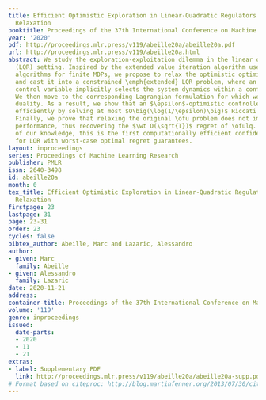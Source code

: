 ```yaml
---
title: Efficient Optimistic Exploration in Linear-Quadratic Regulators via Lagrangian
  Relaxation
booktitle: Proceedings of the 37th International Conference on Machine Learning
year: '2020'
pdf: http://proceedings.mlr.press/v119/abeille20a/abeille20a.pdf
url: http://proceedings.mlr.press/v119/abeille20a.html
abstract: We study the exploration-exploitation dilemma in the linear quadratic regulator
  (LQR) setting. Inspired by the extended value iteration algorithm used in optimistic
  algorithms for finite MDPs, we propose to relax the optimistic optimization of \ofulq
  and cast it into a constrained \emph{extended} LQR problem, where an additional
  control variable implicitly selects the system dynamics within a confidence interval.
  We then move to the corresponding Lagrangian formulation for which we prove strong
  duality. As a result, we show that an $\epsilon$-optimistic controller can be computed
  efficiently by solving at most $O\big(\log(1/\epsilon)\big)$ Riccati equations.
  Finally, we prove that relaxing the original \ofu problem does not impact the learning
  performance, thus recovering the $\wt O(\sqrt{T})$ regret of \ofulq. To the best
  of our knowledge, this is the first computationally efficient confidence-based algorithm
  for LQR with worst-case optimal regret guarantees.
layout: inproceedings
series: Proceedings of Machine Learning Research
publisher: PMLR
issn: 2640-3498
id: abeille20a
month: 0
tex_title: Efficient Optimistic Exploration in Linear-Quadratic Regulators via Lagrangian
  Relaxation
firstpage: 23
lastpage: 31
page: 23-31
order: 23
cycles: false
bibtex_author: Abeille, Marc and Lazaric, Alessandro
author:
- given: Marc
  family: Abeille
- given: Alessandro
  family: Lazaric
date: 2020-11-21
address: 
container-title: Proceedings of the 37th International Conference on Machine Learning
volume: '119'
genre: inproceedings
issued:
  date-parts:
  - 2020
  - 11
  - 21
extras:
- label: Supplementary PDF
  link: http://proceedings.mlr.press/v119/abeille20a/abeille20a-supp.pdf
# Format based on citeproc: http://blog.martinfenner.org/2013/07/30/citeproc-yaml-for-bibliographies/
---
```

